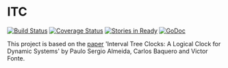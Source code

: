 ITC
===

[![Build Status](https://drone.io/github.com/fgrid/itc/status.png)](https://drone.io/github.com/fgrid/itc/latest) [![Coverage Status](https://coveralls.io/repos/fgrid/itc/badge.png?branch=master)](https://coveralls.io/r/fgrid/itc?branch=master) [![Stories in Ready](https://badge.waffle.io/fgrid/itc.svg?label=ready&title=Ready)](http://waffle.io/fgrid/itc) [![GoDoc](https://godoc.org/github.com/fgrid/itc?status.png)](https://godoc.org/github.com/fgrid/itc) 

This project is based on the [paper](http://gsd.di.uminho.pt/members/cbm/ps/itc2008.pdf) 'Interval Tree Clocks:
A Logical Clock for Dynamic Systems' by Paulo Sergio Almeida, Carlos Baquero and Victor Fonte.

